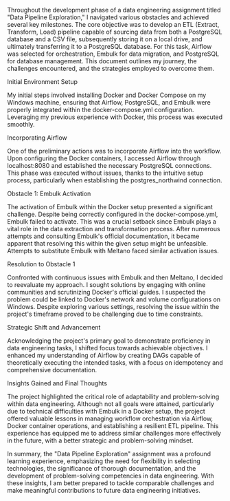 Throughout the development phase of a data engineering assignment titled "Data Pipeline Exploration," I navigated various obstacles and achieved several key milestones. The core objective was to develop an ETL (Extract, Transform, Load) pipeline capable of sourcing data from both a PostgreSQL database and a CSV file, subsequently storing it on a local drive, and ultimately transferring it to a PostgreSQL database. For this task, Airflow was selected for orchestration, Embulk for data migration, and PostgreSQL for database management. This document outlines my journey, the challenges encountered, and the strategies employed to overcome them.

Initial Environment Setup

My initial steps involved installing Docker and Docker Compose on my Windows machine, ensuring that Airflow, PostgreSQL, and Embulk were properly integrated within the docker-compose.yml configuration. Leveraging my previous experience with Docker, this process was executed smoothly.

Incorporating Airflow

One of the preliminary actions was to incorporate Airflow into the workflow. Upon configuring the Docker containers, I accessed Airflow through localhost:8080 and established the necessary PostgreSQL connections. This phase was executed without issues, thanks to the intuitive setup process, particularly when establishing the postgres_northwind connection.

Obstacle 1: Embulk Activation

The activation of Embulk within the Docker setup presented a significant challenge. Despite being correctly configured in the docker-compose.yml, Embulk failed to activate. This was a crucial setback since Embulk plays a vital role in the data extraction and transformation process. After numerous attempts and consulting Embulk's official documentation, it became apparent that resolving this within the given setup might be unfeasible. Attempts to substitute Embulk with Meltano faced similar activation issues.

Resolution to Obstacle 1

Confronted with continuous issues with Embulk and then Meltano, I decided to reevaluate my approach. I sought solutions by engaging with online communities and scrutinizing Docker's official guides. I suspected the problem could be linked to Docker's network and volume configurations on Windows. Despite exploring various settings, resolving the issue within the project's timeframe proved to be challenging due to time constraints.

Strategic Shift and Advancement

Acknowledging the project's primary goal to demonstrate proficiency in data engineering tasks, I shifted focus towards achievable objectives. I enhanced my understanding of Airflow by creating DAGs capable of theoretically executing the intended tasks, with a focus on idempotency and comprehensive documentation.

Insights Gained and Final Thoughts

The project highlighted the critical role of adaptability and problem-solving within data engineering. Although not all goals were attained, particularly due to technical difficulties with Embulk in a Docker setup, the project offered valuable lessons in managing workflow orchestration via Airflow, Docker container operations, and establishing a resilient ETL pipeline. This experience has equipped me to address similar challenges more effectively in the future, with a better strategic and problem-solving mindset.

In summary, the "Data Pipeline Exploration" assignment was a profound learning experience, emphasizing the need for flexibility in selecting technologies, the significance of thorough documentation, and the development of problem-solving competencies in data engineering. With these insights, I am better prepared to tackle comparable challenges and make meaningful contributions to future data engineering initiatives.